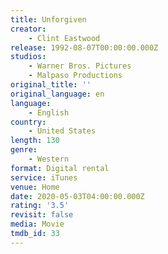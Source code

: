 ```yaml
---
title: Unforgiven
creator:
    - Clint Eastwood
release: 1992-08-07T00:00:00.000Z
studios:
    - Warner Bros. Pictures
    - Malpaso Productions
original_title: ''
original_language: en
language:
    - English
country:
    - United States
length: 130
genre:
    - Western
format: Digital rental
service: iTunes
venue: Home
date: 2020-05-03T04:00:00.000Z
rating: '3.5'
revisit: false
media: Movie
tmdb_id: 33
---
```



